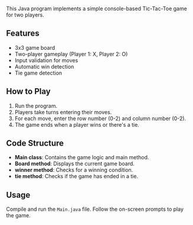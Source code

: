 This Java program implements a simple console-based Tic-Tac-Toe game for two players.

## Features

- 3x3 game board
- Two-player gameplay (Player 1: X, Player 2: O)
- Input validation for moves
- Automatic win detection
- Tie game detection

## How to Play

1. Run the program.
2. Players take turns entering their moves.
3. For each move, enter the row number (0-2) and column number (0-2).
4. The game ends when a player wins or there's a tie.

## Code Structure

- **Main class**: Contains the game logic and main method.
- **Board method**: Displays the current game board.
- **winner method**: Checks for a winning condition.
- **tie method**: Checks if the game has ended in a tie.

## Usage

Compile and run the `Main.java` file. Follow the on-screen prompts to play the game.
